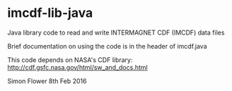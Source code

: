 # imcdf-lib-java
Java library code to read and write INTERMAGNET CDF (IMCDF) data files

Brief documentation on using the code is in the header of imcdf.java

This code depends on NASA's CDF library: http://cdf.gsfc.nasa.gov/html/sw_and_docs.html

Simon Flower
8th Feb 2016
